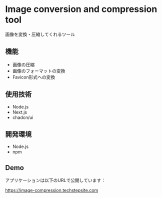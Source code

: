 # Image conversion and compression tool

画像を変換・圧縮してくれるツール

## 機能

- 画像の圧縮
- 画像のフォーマットの変換
- Favicon形式への変換

## 使用技術

- Node.js
- Next.js
- chadcn/ui

## 開発環境

- Node.js
- npm

## Demo
アプリケーションは以下のURLで公開しています：

https://image-compression.techstepsite.com

